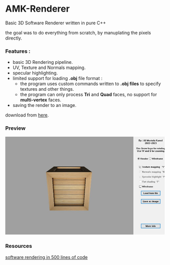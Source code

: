 # AMK-Renderer
Basic 3D Software Renderer written in pure C++

the goal was to do everything from scratch, by manuplating the pixels directly.  

### Features :
- basic 3D Rendering pipeline.  
- UV, Texture and Normals mapping.  
- specular highlighting.  
- limited support for loading **.obj** file format :  
  - the program uses custom commands written to **.obj files** to specify textures and other things.  
  - the program can only process **Tri** and **Quad** faces, no support for **multi-vertex** faces.  
- saving the render to an image.  

download from [here](https://mega.nz/file/YR1C2RQT#D1NAnhoY5KbOAIfsM1NPFcCijdGZTBFmiOwPY41xe1w).

### Preview
![Demo Screenshot](./screenshot.jpg)
  
### Resources
[software rendering in 500 lines of code](https://github.com/ssloy/tinyrenderer/wiki/Lesson-0:-getting-started)
